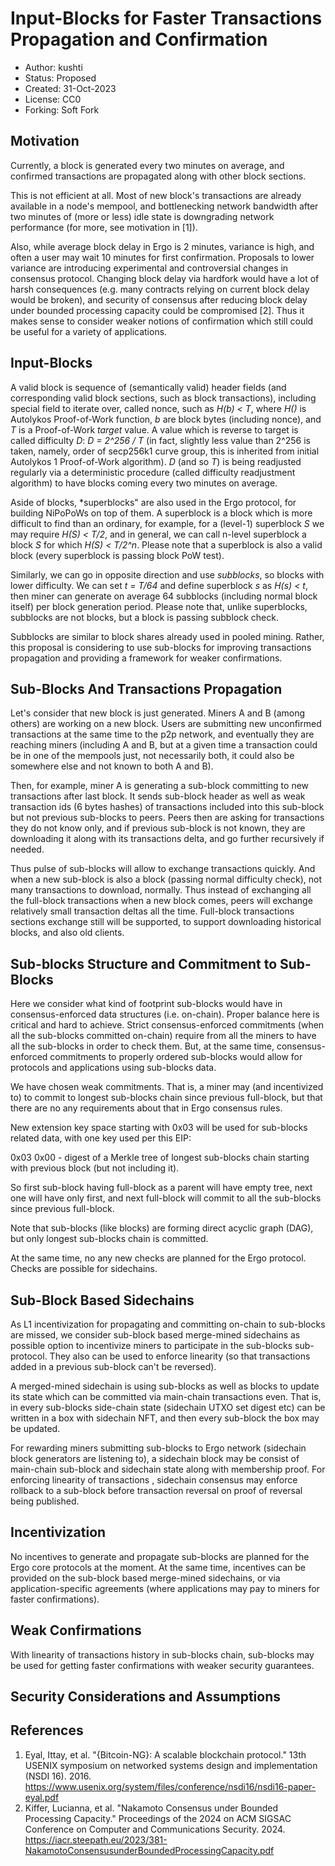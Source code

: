 Input-Blocks for Faster Transactions Propagation and Confirmation
=================================================================

* Author: kushti
* Status: Proposed
* Created: 31-Oct-2023
* License: CC0
* Forking: Soft Fork

Motivation
----------

Currently, a block is generated every two minutes on average, and confirmed transactions are propagated along with 
other block sections. 

This is not efficient at all. Most of new block's transactions are already available in a node's mempool, and 
bottlenecking network bandwidth after two minutes of (more or less) idle state is downgrading network performance (for 
more, see motivation in [1]).

Also, while average block delay in Ergo is 2 minutes, variance is high, and often a user may wait 10 minutes for 
first confirmation. Proposals to lower variance are introducing experimental and controversial changes in consensus protocol.
Changing block delay via hardfork would have a lot of harsh consequences (e.g. many contracts relying on current block 
delay would be broken), and security of consensus after reducing block delay under bounded processing capacity could be 
compromised [2]. Thus it makes sense to consider weaker notions of confirmation which still could be useful for 
a variety of applications. 

Input-Blocks
------------

A valid block is sequence of (semantically valid) header fields (and corresponding valid block sections, such as block 
transactions), including special field to iterate over, called nonce, such as *H(b) < T*, where *H()* is Autolykos Proof-of-Work
function, *b* are block bytes (including nonce), and *T* is a Proof-of-Work *target* value. A value which is reverse 
to target is called difficulty *D*: *D = 2^256 / T* (in fact, slightly less value than 2^256 is taken, namely, order of 
secp256k1 curve group, this is inherited from initial Autolykos 1 Proof-of-Work algorithm). *D* (and so *T*) is being readjusted 
regularly via a deterministic procedure (called difficulty readjustment algorithm) to have blocks coming every two minutes on average. 

Aside of blocks, *superblocks" are also used in the Ergo protocol, for building NiPoPoWs on top of them. A superblock is
a block which is more difficult to find than an ordinary, for example, for a (level-1) superblock *S* we may require 
*H(S) < T/2*, and in general, we can call n-level superblock a block *S* for which *H(S) < T/2^n*. Please note that a
superblock is also a valid block (every superblock is passing block PoW test).

Similarly, we can go in opposite direction and use *subblocks*, so blocks with lower difficulty. We can set *t = T/64*
and define superblock *s* as *H(s) < t*, then miner can generate on average 64 subblocks (including normal block itself)
per block generation period. Please note that, unlike superblocks, subblocks are not blocks, but a block is passing 
subblock check.

Subblocks are similar to block shares already used in pooled mining. Rather, this proposal is considering to use 
sub-blocks for improving transactions propagation and providing a framework for weaker confirmations.

Sub-Blocks And Transactions Propagation
---------------------------------------

Let's consider that new block is just generated. Miners A and B (among others) are working on a new block. Users are
submitting new unconfirmed transactions at the same time to the p2p network, and eventually they are reaching miners 
(including A and B, but at a given time a transaction could be in one of the mempools just, not necessarily both, it 
could also be somewhere else and not known to both A and B).

Then, for example, miner A is generating a sub-block committing to new transactions after last block. It sends sub-block
header as well as weak transaction ids (6 bytes hashes) of transactions included into this sub-block but not previous 
sub-blocks to peers. Peers then are asking for transactions they do not know only, and if previous sub-block is not 
known, they are downloading it along with its transactions delta, and go further recursively if needed. 

Thus pulse of sub-blocks will allow to exchange transactions quickly. And when a new sub-block is also a block (passing 
normal difficulty check), not many transactions to download, normally. Thus instead of exchanging all the full-block 
transactions when a new block comes, peers will exchange relatively small transaction deltas all the time. Full-block 
transactions sections exchange still will be supported, to support downloading historical blocks, and also old clients. 

Sub-blocks Structure and Commitment to Sub-Blocks
-------------------------------------------------

Here we consider what kind of footprint sub-blocks would have in consensus-enforced data structures (i.e. on-chain). 
Proper balance here is critical and hard to achieve. Strict consensus-enforced commitments (when all the 
sub-blocks committed on-chain) require from all the miners to have all the sub-blocks in order to check them. But, 
at the same time, consensus-enforced commitments to properly ordered sub-blocks would allow for protocols and 
applications using sub-blocks data.

We have chosen weak commitments. That is, a miner may (and incentivized to) to commit to longest sub-blocks chain 
since previous full-block, but that there are no any requirements about that in Ergo consensus rules.

New extension key space starting with 0x03 will be used for sub-blocks related data, with one key used per this EIP:

0x03 0x00 - digest of a Merkle tree of longest sub-blocks chain starting with previous block (but not including it).

So first sub-block having full-block as a parent will have empty tree, next one will have only first, and next 
full-block will commit to all the sub-blocks since previous full-block. 

Note that sub-blocks (like blocks) are forming direct acyclic graph (DAG), but only longest sub-blocks chain is 
committed.

At the same time, no any new checks are planned for the Ergo protocol. Checks are possible for sidechains. 


Sub-Block Based Sidechains
--------------------------

As L1 incentivization for propagating and committing on-chain to sub-blocks are missed, we consider sub-block based 
merge-mined sidechains as possible option to incentivize miners to participate in the sub-blocks sub-protocol. They 
also can be used to enforce linearity (so that transactions added in a previous sub-block can't be reversed). 

A merged-mined sidechain is using sub-blocks as well as blocks to update its state which can be committed via main-chain 
transactions even. That is, in every sub-blocks side-chain state (sidechain UTXO set digest etc) can be written in a box 
with sidechain NFT, and then every sub-block the box may be updated. 

For rewarding miners submitting sub-blocks to Ergo network (sidechain block generators are listening to), a sidechain block
may be consist of main-chain sub-block and sidechain state along with membership proof. For enforcing linearity of transactions
, sidechain consensus may enforce rollback to a sub-block before transaction reversal on proof of reversal being published. 

Incentivization
---------------

No incentives to generate and propagate sub-blocks are planned for the Ergo core protocols at the moment. At the same 
time, incentives can be provided on the sub-block based merge-mined sidechains, or via application-specific agreements
(where applications may pay to miners for faster confirmations).


Weak Confirmations
------------------

With linearity of transactions history in sub-blocks chain, sub-blocks may be used for getting faster confirmations 
with weaker security guarantees.


Security Considerations and Assumptions 
---------------------------------------



References
----------

1. Eyal, Ittay, et al. "{Bitcoin-NG}: A scalable blockchain protocol." 13th USENIX symposium on networked systems design and implementation (NSDI 16). 2016. 
   https://www.usenix.org/system/files/conference/nsdi16/nsdi16-paper-eyal.pdf
2. Kiffer, Lucianna, et al. "Nakamoto Consensus under Bounded Processing Capacity." Proceedings of the 2024 on ACM SIGSAC Conference on Computer and Communications Security. 2024.
   https://iacr.steepath.eu/2023/381-NakamotoConsensusunderBoundedProcessingCapacity.pdf
